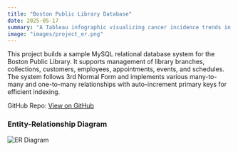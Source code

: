 ```yaml
---
title: "Boston Public Library Database"
date: 2025-05-17
summary: "A Tableau infographic visualizing cancer incidence trends in China."
image: "images/project_er.png"
---
```


This project builds a sample MySQL relational database system for the Boston Public Library. It supports management of library branches, collections, customers, employees, appointments, events, and schedules. The system follows 3rd Normal Form and implements various many-to-many and one-to-many relationships with auto-increment primary keys for efficient indexing.

GitHub Repo: [View on GitHub](https://github.com/MikeLiang2/librarydatabase)

### Entity-Relationship Diagram

![ER Diagram](project_er.png)
